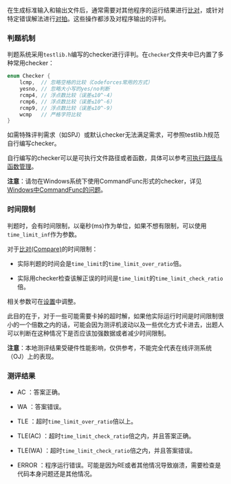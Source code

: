 在生成标准输入和输出文件后，通常需要对其他程序的运行结果进行[比对](compare.md)，或针对特定错误解法进行[对拍](hack.md)。这些操作都涉及对程序输出的评判。

### 判题机制

判题系统采用`testlib.h`编写的checker进行评判。在`checker`文件夹中已内置了多种常用checker：

```cpp
enum Checker {
    lcmp,  // 忽略空格的比较（Codeforces常用的方式）
    yesno, // 忽略大小写的yes/no判断
    rcmp4, // 浮点数比较（误差≤10^-4）
    rcmp6, // 浮点数比较（误差≤10^-6）
    rcmp9, // 浮点数比较（误差≤10^-9）
    wcmp   // 严格字符比较
}
```

如需特殊评判需求（如SPJ）或默认checker无法满足需求，可参照testlib.h规范自行编写checker。

自行编写的checker可以是可执行文件路径或者函数，具体可以参考[可执行路径与函数管理](/user/io/command_path_func.md)。

**注意**：请勿在Windows系统下使用CommandFunc形式的checker，详见[Windows中CommandFunc的问题](/developer/problem/windows.md)。

### 时间限制

判题时，会有时间限制，以毫秒(ms)作为单位，如果不想有限制，可以使用`time_limit_inf`作为参数。

对于[比对(Compare)](/user/io/compare.md)的时间限制：

- 实际判题的时间会是`time_limit`的`time_limit_over_ratio`倍。

- 实际用checker检查该解正误的时间是`time_limit`的`time_limit_check_ratio`倍。

相关参数可在[设置](/user/setting/setting.md)中调整。

此目的在于，对于一些可能需要卡掉的超时解，如果他实际运行时间是时间限制很小的一个倍数之内的话，可能会因为测评机波动以及一些优化方式卡进去，出题人可以判断在这种情况下是否应该加强数据或者减少时间限制。

**注意**：本地测评结果受硬件性能影响，仅供参考，不能完全代表在线评测系统（OJ）上的表现。

### 测评结果

- AC ：答案正确。

- WA ：答案错误。

- TLE ：超时`time_limit_over_ratio`倍以上。

- TLE(AC) ：超时`time_limit_check_ratio`倍之内，并且答案正确。

- TLE(WA) ：超时`time_limit_check_ratio`倍之内，并且答案错误。

- ERROR ：程序运行错误。可能是因为RE或者其他情况导致崩溃，需要检查是代码本身问题还是其他情况。